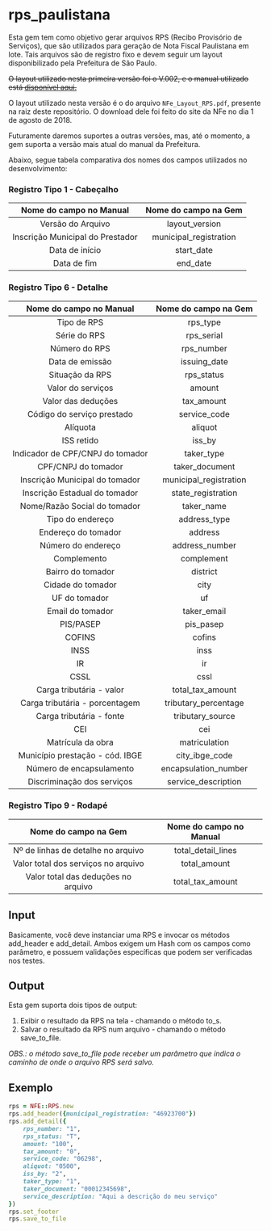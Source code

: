 # rps_paulistana

Esta gem tem como objetivo gerar arquivos RPS (Recibo Provisório de Serviços), que são utilizados para geração de Nota Fiscal Paulistana em lote. Tais arquivos são de registro fixo e devem seguir um layout disponibilizado pela Prefeitura de São Paulo.

~~O layout utilizado nesta primeira versão foi o V.002, e o manual utilizado está [disponível aqui.](http://nfpaulistana.prefeitura.sp.gov.br/arquivos/manual/NFe_Layout_RPS.pdf)~~

O layout utilizado nesta versão é o do arquivo `NFe_Layout_RPS.pdf`, presente na raiz deste repositório. O download dele foi feito do site da NFe no dia 1 de agosto de 2018.

Futuramente daremos suportes a outras versões, mas, até o momento, a gem suporta a versão mais atual do manual da Prefeitura.

Abaixo, segue tabela comparativa dos nomes dos campos utilizados no desenvolvimento:

### Registro Tipo 1 - Cabeçalho

| Nome do campo no Manual             | Nome do campo na Gem |
| :------------------:             | :---------------------: |
| Versão do Arquivo                | layout_version          |
| Inscrição Municipal do Prestador | municipal_registration  |
| Data de início                   | start_date              |
| Data de fim                      | end_date                |

### Registro Tipo 6 - Detalhe

| Nome do campo no Manual            | Nome do campo na Gem    |
| :------------------:               | :---------------------: |
| Tipo de RPS                        | rps_type                |
| Série do RPS                       | rps_serial              |
| Número do RPS                      | rps_number              |
| Data de emissão                    | issuing_date            |
| Situação da RPS                    | rps_status              |
| Valor do serviços                  | amount                  |
| Valor das deduções                 | tax_amount              |
| Código do serviço prestado         | service_code            |
| Alíquota                           | aliquot                 |
| ISS retido                         | iss_by                  |
| Indicador de CPF/CNPJ do tomador   | taker_type              |
| CPF/CNPJ do tomador                | taker_document          |
| Inscrição Municipal do tomador     | municipal_registration  |
| Inscrição Estadual do tomador      | state_registration      |
| Nome/Razão Social do tomador       | taker_name              |
| Tipo do endereço                   | address_type            |
| Endereço do tomador                | address                 |
| Número do endereço                 | address_number          |
| Complemento                        | complement              |
| Bairro do tomador                  | district                |
| Cidade do tomador                  | city                    |
| UF do tomador                      | uf                      |
| Email do tomador                   | taker_email             |
| PIS/PASEP                          | pis_pasep               |
| COFINS                             | cofins                  |
| INSS                               | inss                    |
| IR                                 | ir                      |
| CSSL                               | cssl                    |
| Carga tributária - valor           | total_tax_amount        |
| Carga tributária - porcentagem     | tributary_percentage    |
| Carga tributária - fonte           | tributary_source        |
| CEI                                | cei                     |
| Matrícula da obra                  | matriculation           |
| Município prestação - cód. IBGE    | city_ibge_code          |
| Número de encapsulamento           | encapsulation_number    |
| Discriminação dos serviços         | service_description     |

### Registro Tipo 9 - Rodapé

| Nome do campo na Gem             | Nome do campo no Manual |
| :------------------:             | :---------------------: |
| Nº de linhas de detalhe no arquivo | total_detail_lines |
| Valor total dos serviços no arquivo | total_amount |
| Valor total das deduções no arquivo | total_tax_amount |

## Input
Basicamente, você deve instanciar uma RPS e invocar os métodos add_header e add_detail. Ambos exigem um Hash com os campos como parâmetro, e possuem validações específicas que podem ser verificadas nos testes.


## Output
Esta gem suporta dois tipos de output:

1. Exibir o resultado da RPS na tela - chamando o método to_s.
2. Salvar o resultado da RPS num arquivo - chamando o método save_to_file.

*OBS.: o método save_to_file pode receber um parâmetro que indica o caminho de onde o arquivo RPS será salvo.*

## Exemplo

```ruby
rps = NFE::RPS.new
rps.add_header({municipal_registration: "46923700"})
rps.add_detail({
    rps_number: "1",
    rps_status: "T",
    amount: "100",
    tax_amount: "0",
    service_code: "06298",
    aliquot: "0500",
    iss_by: "2",
    taker_type: "1",
    taker_document: "00012345698",
    service_description: "Aqui a descrição do meu serviço"
})
rps.set_footer
rps.save_to_file
```
